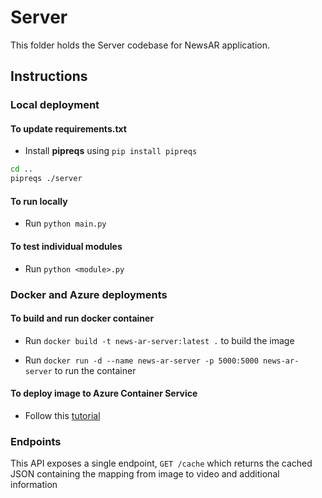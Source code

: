 # Server

This folder holds the Server codebase for NewsAR application.

## Instructions

### Local deployment

#### To update requirements.txt

* Install **pipreqs** using `pip install pipreqs`

```bash
cd ..
pipreqs ./server
```

#### To run locally

* Run `python main.py`

#### To test individual modules

* Run `python <module>.py`

### Docker and Azure deployments

#### To build and run docker container

* Run `docker build -t news-ar-server:latest .` to build the image

* Run `docker run -d --name news-ar-server -p 5000:5000 news-ar-server` to run the container

#### To deploy image to Azure Container Service

* Follow this [tutorial](https://blog.akquinet.de/2018/06/13/how-to-deploy-a-dockerized-app-to-microsoft-azure-web-app-for-containers/)

### Endpoints

This API exposes a single endpoint, `GET /cache` which returns the cached JSON containing the mapping
from image to video and additional information